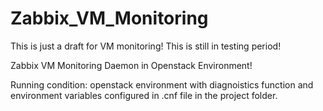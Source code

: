 # Zabbix_VM_Monitoring

This is just a draft for VM monitoring! This is still in testing period!

Zabbix VM Monitoring Daemon in Openstack Environment!

Running condition:
openstack environment with diagnoistics function and environment variables configured in .cnf file in the project folder.

